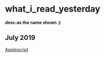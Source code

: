 # what_i_read_yesterday
**desc:as the name shown :)**

## July 2019
[Applescript](htmlpreview.github.io/?https://github.com/chenkoukou/what_i_read_yesterday/blob/master/preview/20190730Applescript.html)


